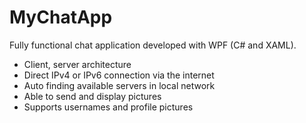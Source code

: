 # MyChatApp

Fully functional chat application developed with WPF (C# and XAML).

- Client, server architecture
- Direct IPv4 or IPv6 connection via the internet
- Auto finding available servers in local network
- Able to send and display pictures
- Supports usernames and profile pictures
